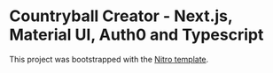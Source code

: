 # **Countryball Creator** -  Next.js, Material UI, Auth0 and Typescript 

This project was bootstrapped with the [Nitro template](https://github.com/williamluke4/nitro).